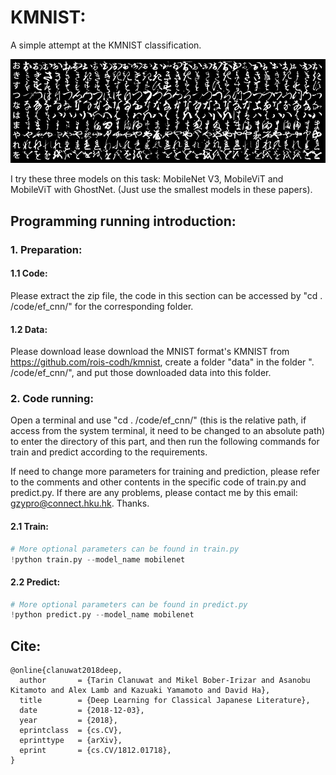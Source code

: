 # KMNIST:
A simple attempt at the KMNIST classification.

![image](https://raw.githubusercontent.com/Mateguo1/Pictures/master/img/203089514-885a0207-19b3-4d76-95d4-77854e17204e.png)

I try these three models on this task: MobileNet V3, MobileViT and MobileViT with GhostNet. (Just use the smallest models in these papers).

## Programming running introduction: 

### 1. Preparation: 

#### 1.1 Code: 

Please extract the zip file, the code in this section can be accessed by "cd . /code/ef_cnn/" for the corresponding folder.

#### 1.2 Data: 

Please download lease download the MNIST format's KMNIST from https://github.com/rois-codh/kmnist, create a folder "data" in the folder ". /code/ef_cnn/", and put those downloaded data into this folder.

### 2. Code running: 

Open a terminal and use "cd . /code/ef_cnn/" (this is the relative path, if access from the system terminal, it need to be changed to an absolute path) to enter the directory of this part, and then run the following commands for train and predict according to the requirements. 

If need to change more parameters for training and prediction, please refer to the comments and other contents in the specific code of train.py and predict.py. If there are any problems, please contact me by this email: gzypro@connect.hku.hk. Thanks.

#### 2.1 Train: 

```python
# More optional parameters can be found in train.py
!python train.py --model_name mobilenet
```

#### 2.2 Predict: 

```python
# More optional parameters can be found in predict.py
!python predict.py --model_name mobilenet
```

## Cite: 

```
@online{clanuwat2018deep,
  author       = {Tarin Clanuwat and Mikel Bober-Irizar and Asanobu Kitamoto and Alex Lamb and Kazuaki Yamamoto and David Ha},
  title        = {Deep Learning for Classical Japanese Literature},
  date         = {2018-12-03},
  year         = {2018},
  eprintclass  = {cs.CV},
  eprinttype   = {arXiv},
  eprint       = {cs.CV/1812.01718},
}
```
